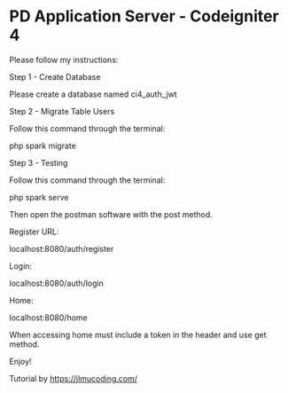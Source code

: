# PD Application Server - Codeigniter 4

Please follow my instructions:

Step 1 - Create Database

Please create a database named ci4_auth_jwt

Step 2 - Migrate Table Users

Follow this command through the terminal:

php spark migrate

Step 3 - Testing

Follow this command through the terminal:

php spark serve

Then open the postman software with the post method.

Register URL:

localhost:8080/auth/register

Login:

localhost:8080/auth/login

Home:

localhost:8080/home

When accessing home must include a token in the header and use get method.

Enjoy!

Tutorial by https://ilmucoding.com/
